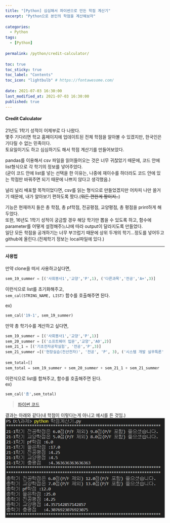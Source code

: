```yaml
---
title: "[Python] 심심해서 파이썬으로 만든 학점 계산기"
excerpt: "Python으로 본인의 학점을 계산해보자"

categories:
  - Python
tags:
  - [Python]

permalink: /python/credit-calculator/

toc: true
toc_sticky: true
toc_label: "Contents"
toc_icon: "lightbulb" # https://fontawesome.com/
 
date: 2021-07-03 16:30:00
last_modified_at: 2021-07-03 16:30:00
published: true
---
```


#### Credit Calculator

21년도 1학기 성적이 어제부로 다 나왔다.  
몇주 기다리면 학교 홈페이지에 업데이트된 전체 학점을 알아볼 수 있겠지만, 한국인은 기다릴 수 없는 민족이다.  
토요일이기도 하고 심심하기도 해서 학점 계산기를 만들어보았다.  

pandas를 이용해서 csv 파일을 읽어들어오는 것은 너무 귀찮았기 때문에, 코드 안에 list형식으로 각 학기의 정보를 넣어주었다.  
(굳이 코드 안에 list를 넣는 선택을 한 이유는, 나중에 재이수를 하더라도 코드 안에 있는 학점만 바꿔주면 되기 때문에 나쁘지 않다고 생각했음.)  

널리 널리 배포할 목적이었다면, csv를 읽는 형식으로 만들었겠지만 어차피 나만 쓸거기 때문에, 내가 알아보기 편하도록 짰다.(~~뭐든 편한게 짱이지..~~)  

기능은 현재까지 들은 총 학점, 총 pf학점, 전공평점, 교양평점, 총 평점을 print하게 해두었다.  
또한, 16년도 1학기 성적이 궁금할 경우 해당 학기만 뽑을 수 있도록 하고, 함수에 parameter를 어떻게 설정해주느냐에 따라 output이 달라지도록 만들었다.  
일단 모든 학점을 공개하기는 너무 부끄럽기 때문에 상위 두개의 학기...정도를 넣어두고 github에 올린다.(전체학기 정보는 local파일에 있다.)  

---  

#### 사용법

만약 clone을 떠서 사용하고싶다면, 
```python
sem_19_summer = [('사회봉사1','교양','P',1), ('다른과목','전공','A+',3)]
```  

이런식으로 list를 초기화해주고,  
`sem_cal(STRING_NAME, LIST)` 함수를 호출해주면 된다.  

ex)  
```python
sem_cal('19-1', sem_19_summer)
```  

만약 총 학기수를 계산하고 싶다면,  

```python
sem_19_summer = [('사회봉사1','교양','P',1)]
sem_20_summer = [('소프트웨어 입문','교양','A0',2)]
sem_21_1 = [('기초전자공학실험', '전공','P',3)]
sem_21_summer =[('현장실습(전산전자)', '전공', 'P', 3), ('시스템 개발 실무특론', '교양','P',2)]

sem_total=[]
sem_total = sem_19_summer + sem_20_summer + sem_21_1 + sem_21_summer
```

이런식으로 list를 합쳐주고, 함수를 호출해주면 된다.  
ex) 
```python
sem_cal('총',sem_total)  
```

> [파이썬 코드](https://github.com/kdjun97/credit_calculator)  

결과는 아래와 같다(내 학점이 이렇다는게 아니고 예시를 든 것임.)  
![output](/assets/images/post_img/credit-calculator/result.PNG)  